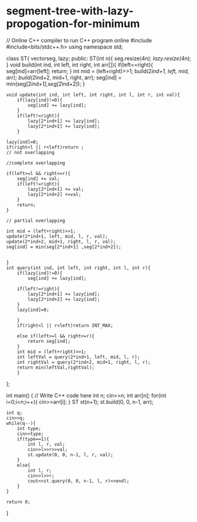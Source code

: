 # segment-tree-with-lazy-propogation-for-minimum

// Online C++ compiler to run C++ program online
#include <iostream>
#include<bits/stdc++.h>
using namespace std;

class ST{
    vector<int>seg, lazy;
    public:
    ST(int n){
        seg.resize(4*n);
        lazy.resize(4*n);
    }
    void build(int ind, int left, int right, int arr[]){
        if(left==right){
            seg[ind]=arr[left];
            return;
        }
        int mid = (left+right)>>1;
        build(2*ind+1, left, mid, arr);
        build(2*ind+2, mid+1, right, arr);
        seg[ind] = min(seg[2*ind+1],seg[2*ind+2]);
    }
    
    void update(int ind, int left, int right, int l, int r, int val){
        if(lazy[ind]!=0){
            seg[ind] += lazy[ind];
        }
        if(left!=right){
            lazy[2*ind+1] += lazy[ind];
            lazy[2*ind+2] += lazy[ind];
        }
        
    lazy[ind]=0;
    if(right<l || r<left)return ;
    // not overlapping
    
    //complete overlapping
    
    if(left>=l && right<=r){
        seg[ind] += val;
        if(left!=right){
            lazy[2*ind+1] += val;
            lazy[2*ind+2] +=val;
        }
        return;
    }
    
    // partial overlapping
    
    int mid = (left+right)>>1;
    update(2*ind+1, left, mid, l, r, val);
    update(2*ind+2, mid+1, right, l, r, val);
    seg[ind] = min(seg[2*ind+1] ,seg[2*ind+2]);
    
    
    }
    int query(int ind, int left, int right, int l, int r){
        if(lazy[ind]!=0){
            seg[ind] += lazy[ind];
        
        if(left!=right){
            lazy[2*ind+1] += lazy[ind];
            lazy[2*ind+2] += lazy[ind];
        }
        lazy[ind]=0;
            
        }
        if(right<l || r<left)return INT_MAX;
        
        else if(left>=l && right<=r){
            return seg[ind];
        }
        int mid = (left+right)>>1;
        int leftVal = query(2*ind+1, left, mid, l, r);
        int rightVal = query(2*ind+2, mid+1, right, l, r);
        return min(leftVal,rightVal);
        }
}; 

int main() {
    // Write C++ code here
    int n;
    cin>>n;
    int arr[n];
    for(int i=0;i<n;i++){
        cin>>arr[i];
    }
    ST st(n+1);
    st.build(0, 0, n-1, arr);
    
    int q;
    cin>>q;
    while(q--){
        int type;
        cin>>type;
        if(type==1){
            int l, r, val;
            cin>>l>>r>>val;
            st.update(0, 0, n-1, l, r, val);
        }
        else{
            int l, r;
            cin>>l>>r;
            cout<<st.query(0, 0, n-1, l, r)<<endl;
        }
    }

    return 0;
}

